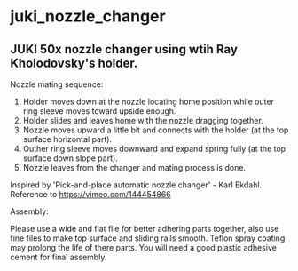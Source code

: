 # juki_nozzle_changer

## JUKI 50x nozzle changer using wtih Ray Kholodovsky's holder.

Nozzle mating sequence:

 1. Holder moves down at the nozzle locating home position while outer ring sleeve moves toward upside enough.
 2. Holder slides and leaves home with the nozzle dragging together.
 3. Nozzle moves upward a little bit and connects with the holder (at the top surface horizontal part).
 4. Outher ring sleeve moves downward and expand spring fully (at the top surface down slope part).
 5. Nozzle leaves from the changer and mating process is done.

Inspired by 'Pick-and-place automatic nozzle changer' - Karl Ekdahl.
Reference to https://vimeo.com/144454866

Assembly:

Please use a wide and flat file for better adhering parts together, also use fine files to make top surface and sliding rails smooth. Teflon spray coating may prolong the life of there parts. You will need a good plastic adhesive cement for final assembly.
